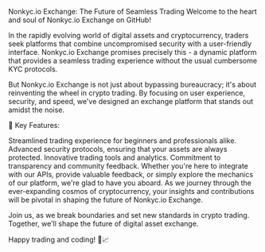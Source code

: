 Nonkyc.io Exchange: The Future of Seamless Trading
Welcome to the heart and soul of Nonkyc.io Exchange on GitHub!

In the rapidly evolving world of digital assets and cryptocurrency, traders seek platforms that combine uncompromised security with a user-friendly interface. Nonkyc.io Exchange promises precisely this - a dynamic platform that provides a seamless trading experience without the usual cumbersome KYC protocols.

But Nonkyc.io Exchange is not just about bypassing bureaucracy; it's about reinventing the wheel in crypto trading. By focusing on user experience, security, and speed, we've designed an exchange platform that stands out amidst the noise.

🚀 Key Features:

Streamlined trading experience for beginners and professionals alike.
Advanced security protocols, ensuring that your assets are always protected.
Innovative trading tools and analytics.
Commitment to transparency and community feedback.
Whether you're here to integrate with our APIs, provide valuable feedback, or simply explore the mechanics of our platform, we're glad to have you aboard. As we journey through the ever-expanding cosmos of cryptocurrency, your insights and contributions will be pivotal in shaping the future of Nonkyc.io Exchange.

Join us, as we break boundaries and set new standards in crypto trading. Together, we'll shape the future of digital asset exchange.

Happy trading and coding! 🌟📈


<!---
NonKYC/NonKYC is a ✨ special ✨ repository because its `README.md` (this file) appears on your GitHub profile.
You can click the Preview link to take a look at your changes.
--->
